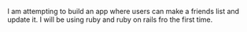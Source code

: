 I am attempting to build an app where users can make a friends list and update it. I will be using ruby and ruby on rails fro the first time.
